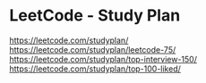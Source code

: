 # LeetCode - Study Plan
https://leetcode.com/studyplan/  
https://leetcode.com/studyplan/leetcode-75/  
https://leetcode.com/studyplan/top-interview-150/  
https://leetcode.com/studyplan/top-100-liked/  

